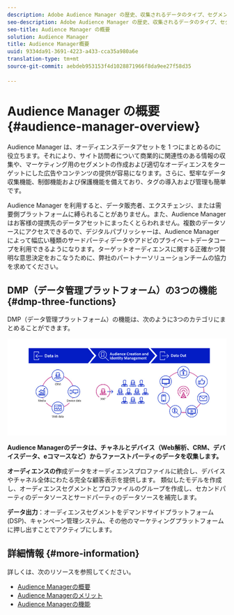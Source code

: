 ```yaml
---
description: Adobe Audience Manager の歴史、収集されるデータのタイプ、セグメント化、レポートなどに関する情報。
seo-description: Adobe Audience Manager の歴史、収集されるデータのタイプ、セグメント化、レポートなどに関する情報。
seo-title: Audience Manager の概要
solution: Audience Manager
title: Audience Manager概要
uuid: 9334da91-3691-4223-a433-cca35a980a6e
translation-type: tm+mt
source-git-commit: aebdeb953153f4d1028871966f8da9ee27f58d35

---
```



# Audience Manager の概要 {#audience-manager-overview}

Audience Manager は、オーディエンスデータアセットを 1 つにまとめるのに役立ちます。それにより、サイト訪問者について商業的に関連性のある情報の収集や、マーケティング用のセグメントの作成および適切なオーディエンスをターゲットにした広告やコンテンツの提供が容易になります。さらに、堅牢なデータ収集機能、制御機能および保護機能を備えており、タグの導入および管理も簡単です。

Audience Manager を利用すると、データ販売者、エクスチェンジ、または需要側プラットフォームに縛られることがありません。また、Audience Manager はお客様の提携先のデータアセットにまったくとらわれません。複数のデータソースにアクセスできるので、デジタルパブリッシャーは、Audience Manager によって幅広い種類のサードパーティデータやアドビのプライベートデータコープを利用できるようになります。ターゲットオーディエンスに関する正確かつ賢明な意思決定をおこなうために、弊社のパートナーソリューションチームの協力を求めてください。

## DMP（データ管理プラットフォーム）の3つの機能 {#dmp-three-functions}

DMP（データ管理プラットフォーム）の機能は、次のように3つのカテゴリにまとめることができます。

![3つのDMP機能のイメージ：データイン、オーディエンス作成、データアウト](/help/using/overview/assets/dmp-functions.png)

**Audience Managerのデータは、チャネルとデバイス（Web解析、CRM、デバイスデータ、eコマースなど）からファーストパーティのデータを収集します。**

**オーディエンスの作**&#x200B;成データをオーディエンスプロファイルに統合し、デバイスやチャネル全体にわたる完全な顧客表示を提供します。 類似したモデルを作成し、オーディエンスセグメントとプロファイルのグループを作成し、セカンドパーティのデータソースとサードパーティのデータソースを補完します。

**データ出力**：オーディエンスセグメントをデマンドサイドプラットフォーム(DSP)、キャンペーン管理システム、その他のマーケティングプラットフォームに押し出すことでアクティブにします。

## 詳細情報 {#more-information}

詳しくは、次のリソースを参照してください。
* [Audience Managerの概要](https://www.adobe.com/analytics/audience-manager.html)
* [Audience Managerのメリット](https://www.adobe.com/analytics/audience-manager/benefits.html)
* [Audience Managerの機能](https://www.adobe.com/analytics/audience-manager/features.html)


<!--

## History and Background {#history-and-background}

Audience Manager started as Demdex in 2008. It was acquired by Adobe Systems in 2011 and subsequently rebranded as Audience Manager.

## History {#history}

Since 2008, Audience Manager (formerly, [!UICONTROL Demdex]) has been a pioneer in the on-line audience management market. Audience Manager services power dynamic, multi-channel online data strategies. Our platform and services are used by an array of diverse industries from automobiles (AutoTrader), to airlines (American Airlines), and financial services companies (American Express). Audience Manager uses enterprise-level technology to provide the scale, reliability, analytics, and performance to help your business succeed online. Audience Manager integrates with the Adobe Experience Cloud to help you centralize, manage, and take action on your data assets across a growing number of digitally addressable channels.

## Audience Manager and its Data Management Platform (DMP) {#aam-dmp}

Audience Manager helps you manage your data pipeline. Our service is a catalyst that transforms generic users and raw data signals into actual audience segments used for multi-channel marketing efforts. Additionally, Audience Manager provides tools for tag management and audience analytics while simultaneously meeting the privacy and data security needs of clients and consumers.

![](assets/am_overview_80.png)


-->